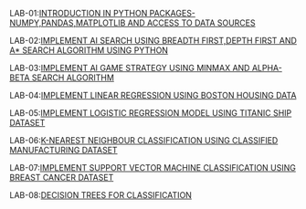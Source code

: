 LAB-01:[INTRODUCTION IN PYTHON PACKAGES-NUMPY,PANDAS,MATPLOTLIB AND ACCESS TO DATA SOURCES](https://github.com/MUKKASPANDANA/AIML-2024-25/blob/main/LAB_01.ipynb)

LAB-02:[IMPLEMENT AI SEARCH USING BREADTH FIRST,DEPTH FIRST AND A* SEARCH ALGORITHM USING PYTHON](https://github.com/MUKKASPANDANA/AIML-2024-25/blob/main/LAB_02.ipynb)

LAB-03:[IMPLEMENT AI GAME STRATEGY USING MINMAX AND ALPHA-BETA SEARCH ALGORITHM](https://github.com/MUKKASPANDANA/AIML-2024-25/blob/main/LAB_03.ipynb)

LAB-04:[IMPLEMENT LINEAR REGRESSION USING BOSTON HOUSING DATA](https://github.com/MUKKASPANDANA/AIML-2024-25/blob/main/lab_04.ipynb)

LAB-05:[IMPLEMENT LOGISTIC REGRESSION MODEL USING TITANIC SHIP DATASET](https://github.com/MUKKASPANDANA/AIML-2024-25/blob/main/LAB_05.ipynb)

LAB-06:[K-NEAREST NEIGHBOUR CLASSIFICATION USING CLASSIFIED MANUFACTURING DATASET](https://github.com/MUKKASPANDANA/AIML-2024-25/blob/main/Lab_06.ipynb)

LAB-07:[IMPLEMENT SUPPORT VECTOR MACHINE CLASSIFICATION USING BREAST CANCER DATASET](https://github.com/MUKKASPANDANA/AIML-2024-25/blob/main/LAB_07.ipynb)

LAB-08:[DECISION TREES FOR CLASSIFICATION](https://github.com/MUKKASPANDANA/AIML-2024-25/blob/main/LAB_08.ipynb)
